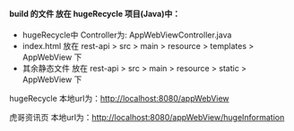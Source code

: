<h4>build 的文件 放在 hugeRecycle 项目(Java)中：</h4>

<ul>
<li>hugeRecycle中 Controller为: AppWebViewController.java</li>
<li>index.html 放在 rest-api > src > main > resource > templates > AppWebView 下</li> 
<li>其余静态文件 放在 rest-api > src > main > resource > static > AppWebView 下</li>
</ul>

<p>hugeRecycle 本地url为：<a href='http://localhost:8080/appWebView'>http://localhost:8080/appWebView</a></p>
<p>虎哥资讯页 本地url为：<a href='http://localhost:8080/appWebView/hugeInformation'>http://localhost:8080/appWebView/hugeInformation</a></p>
